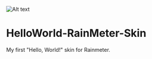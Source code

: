 ![Alt text](relative/C:\Users\vmatv\Desktop/helloworld.png?raw=true "helloworld")

# HelloWorld-RainMeter-Skin
My first "Hello, World!" skin for Rainmeter.
